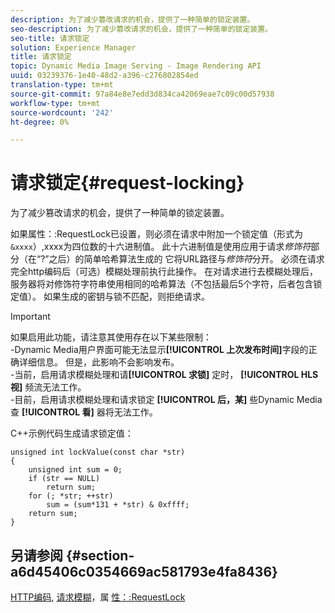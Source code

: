 ```yaml
---
description: 为了减少篡改请求的机会，提供了一种简单的锁定装置。
seo-description: 为了减少篡改请求的机会，提供了一种简单的锁定装置。
seo-title: 请求锁定
solution: Experience Manager
title: 请求锁定
topic: Dynamic Media Image Serving - Image Rendering API
uuid: 03239376-1e40-48d2-a396-c276802854ed
translation-type: tm+mt
source-git-commit: 97a84e8e7edd3d834ca42069eae7c09c00d57938
workflow-type: tm+mt
source-wordcount: '242'
ht-degree: 0%

---
```



# 请求锁定{#request-locking}

为了减少篡改请求的机会，提供了一种简单的锁定装置。

如果属性：:RequestLock已设置，则必须在请求中附加一个锁定值（形式为`&xxxx`）,xxxx为四位数的十六进制值。 此十六进制值是使用应用于请求&#x200B;*修饰符*&#x200B;部分（在“?”之后）的简单哈希算法生成的 它将URL路径与&#x200B;*修饰符*&#x200B;分开。 必须在请求完全http编码后（可选）模糊处理前执行此操作。 在对请求进行去模糊处理后，服务器将对修饰符字符串使用相同的哈希算法（不包括最后5个字符，后者包含锁定值）。 如果生成的密钥与锁不匹配，则拒绝请求。

>[!IMPORTANT]
>
>如果启用此功能，请注意其使用存在以下某些限制：<br>-Dynamic Media用户界面可能无法显示&#x200B;**[!UICONTROL 上次发布时间]**&#x200B;字段的正确详细信息。 但是，此影响不会影响发布。<br>-当前，启用请求模糊处理和请&#x200B;**[!UICONTROL 求锁]** 定时， **[!UICONTROL HLS视]** 频流无法工作。<br>-目前，启用请求模糊处理和请求锁定 **[!UICONTROL 后，某]** 些Dynamic Media查 **[!UICONTROL 看]** 器将无法工作。

C++示例代码生成请求锁定值：

```
unsigned int lockValue(const char *str) 
{ 
    unsigned int sum = 0; 
    if (str == NULL) 
        return sum; 
    for (; *str; ++str) 
        sum = (sum*131 + *str) & 0xffff; 
    return sum; 
} 
```

## 另请参阅 {#section-a6d45406c0354669ac581793e4fa8436}

[HTTP编码](../../../../../is-api/http-ref/image-serving-api-ref/c-http-protocol-reference/c-syntax-and-features/r-http-encoding.md#reference-bb34dd13f316462695448acfa8f92df7), [请求模糊](../../../../../is-api/http-ref/image-serving-api-ref/c-http-protocol-reference/c-syntax-and-features/r-request-obfuscation.md#reference-895f65d6796c43bb9bad21a676ed714d)，属 [性：:RequestLock](../../../../../is-api/image-catalog/image-serving-api-ref/c-image-catalog-reference/c-attributes-reference/r-requestlock.md#reference-8bbe2f581be847d3b9fa123e8e5e94b0)
